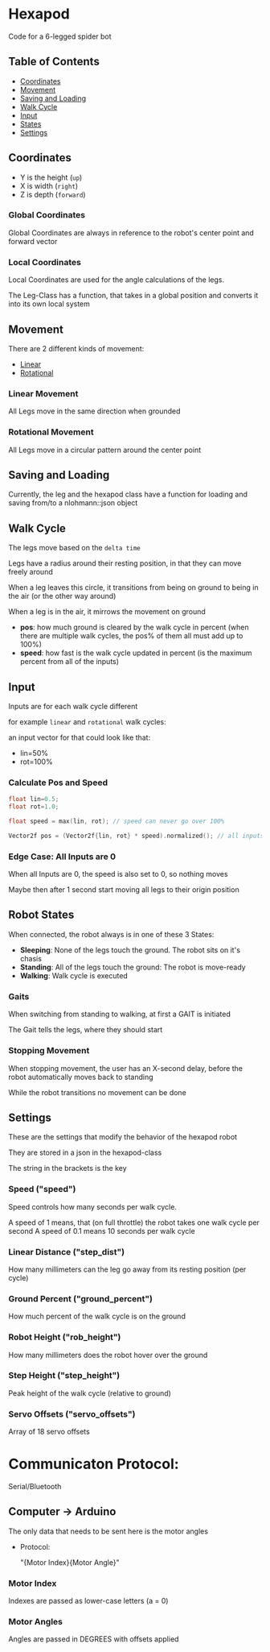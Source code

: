 # Hexapod

Code for a 6-legged spider bot

## Table of Contents

- [Coordinates](#coordinates)
- [Movement](#movement)
- [Saving and Loading](#saving-and-loading)
- [Walk Cycle](#walk-cycle)
- [Input](#input)
- [States](#robot-states)
- [Settings](#settings)

## Coordinates

- Y is the height (`up`)
- X is width (`right`)
- Z is depth (`forward`)

### Global Coordinates

Global Coordinates are always in reference to the robot's center point and forward vector

### Local Coordinates

Local Coordinates are used for the angle calculations of the legs.

The Leg-Class has a function, that takes in a global position and converts it into its own local system

## Movement

There are 2 different kinds of movement:

- [Linear](#linear-movement)
- [Rotational](#rotational-movement)

### Linear Movement

All Legs move in the same direction when grounded

### Rotational Movement

All Legs move in a circular pattern around the center point

## Saving and Loading

Currently, the leg and the hexapod class have a function for loading and saving from/to a nlohmann::json object

## Walk Cycle

The legs move based on the `delta time`

Legs have a radius around their resting position, in that they can move freely around

When a leg leaves this circle, it transitions from being on ground to being in the air (or the other way around)

When a leg is in the air, it mirrows the movement on ground

- __pos__: how much ground is cleared by the walk cycle in percent (when there are multiple walk cycles, the pos% of them all must add up to 100%)
- __speed__: how fast is the walk cycle updated in percent (is the maximum percent from all of the inputs)

## Input

Inputs are for each walk cycle different

for example `linear` and `rotational` walk cycles:

an input vector for that could look like that:

- lin=50%
- rot=100%

### Calculate Pos and Speed

```cpp
float lin=0.5;
float rot=1.0;

float speed = max(lin, rot); // speed can never go over 100%

Vector2f pos = (Vector2f{lin, rot} * speed).normalized(); // all inputs always add up to 100%
```

### Edge Case: All Inputs are 0

When all Inputs are 0, the speed is also set to 0, so nothing moves

Maybe then after 1 second start moving all legs to their origin position

## Robot States

When connected, the robot always is in one of these 3 States:

- __Sleeping__: None of the legs touch the ground. The robot sits on it's chasis
- __Standing__: All of the legs touch the ground: The robot is move-ready
- __Walking__: Walk cycle is executed

### Gaits

When switching from standing to walking, at first a GAIT is initiated

The Gait tells the legs, where they should start

### Stopping Movement

When stopping movement, the user has an X-second delay, before the robot automatically moves back to standing

While the robot transitions no movement can be done

## Settings

These are the settings that modify the behavior of the hexapod robot

They are stored in a json in the hexapod-class

The string in the brackets is the key

### Speed ("speed")

Speed controls how many seconds per walk cycle.

A speed of 1 means, that (on full throttle) the robot takes one walk cycle per second
A speed of 0.1 means 10 seconds per walk cycle

### Linear Distance ("step_dist")

How many millimeters can the leg go away from its resting position (per cycle)

### Ground Percent ("ground_percent")

How much percent of the walk cycle is on the ground

### Robot Height ("rob_height")

How many millimeters does the robot hover over the ground

### Step Height ("step_height")

Peak height of the walk cycle (relative to ground)

### Servo Offsets ("servo_offsets")

Array of 18 servo offsets


# Communicaton Protocol:

Serial/Bluetooth

## Computer -> Arduino

The only data that needs to be sent here is the motor angles

- Protocol:

    "{Motor Index}{Motor Angle}"

### Motor Index

Indexes are passed as lower-case letters (a = 0)

### Motor Angles

Angles are passed in DEGREES with offsets applied
